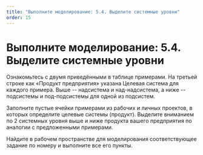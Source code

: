 ```yaml
---
title: "Выполните моделирование: 5.4. Выделите системные уровни"
order: 15
---
```


# Выполните моделирование: 5.4. Выделите системные уровни

Ознакомьтесь с двумя приведёнными в таблице примерами. На третьей строке как «Продукт предприятия» указана Целевая система для каждого примера. Выше -- надсистема и над-надсистема, а ниже -- подсистемы и под-подсистемы для одной из подсистем.

Заполните пустые ячейки примерами из рабочих и личных проектов, в которых определите целевые системы (продукт). Выделите вниманием по 2 системных уровня выше и ниже продукта вашего предприятия по аналогии с предложенными примерами.

Найдите в рабочем пространстве для моделирования соответствующее задание по номеру и выполните все его пункты.

